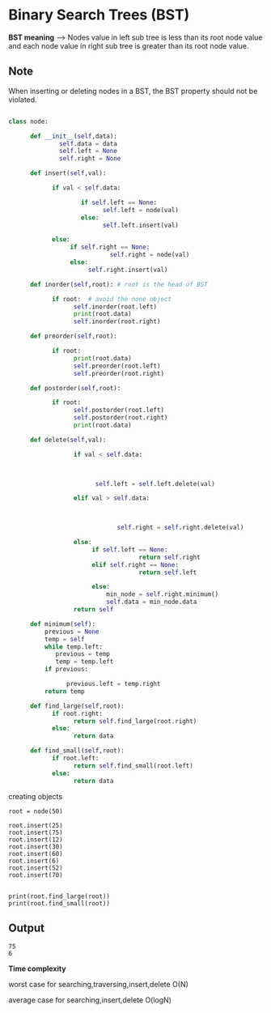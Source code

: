 # Binary Search Trees (BST) 

**BST meaning** --> Nodes value in left sub tree is less than its root node value and each node value in right sub tree is greater than its root node value.   

## Note
When inserting or deleting nodes in a BST, the BST property should not be violated.

```python

class node:

      def __init__(self,data):
              self.data = data
              self.left = None
              self.right = None

      def insert(self,val):

            if val < self.data:

                    if self.left == None:
                          self.left = node(val)
                    else:
                          self.left.insert(val)

            else:
                 if self.right == None:
                            self.right = node(val)
                 else:
                      self.right.insert(val)

      def inorder(self,root): # root is the head of BST

            if root:  # avoid the none object
                  self.inorder(root.left)
                  print(root.data)
                  self.inorder(root.right)

      def preorder(self,root):

            if root:
                  print(root.data)
                  self.preorder(root.left)
                  self.preorder(root.right)

      def postorder(self,root):

            if root:
                  self.postorder(root.left)
                  self.postorder(root.right)
                  print(root.data)

      def delete(self,val):

                  if val < self.data:

                       

                        self.left = self.left.delete(val)                        

                  elif val > self.data:

                             

                              self.right = self.right.delete(val)

                  else:
                       if self.left == None:
                                    return self.right
                       elif self.right == None:
                                    return self.left

                       else:
                           min_node = self.right.minimum()
                           self.data = min_node.data
                  return self

      def minimum(self):
          previous = None
          temp = self
          while temp.left:
             previous = temp
             temp = temp.left
          if previous:

                previous.left = temp.right
          return temp

      def find_large(self,root):
            if root.right:
                  return self.find_large(root.right)
            else:
                  return data

      def find_small(self,root):
            if root.left:
                  return self.find_small(root.left)
            else:
                  return data

```
creating objects  
```
root = node(50)

root.insert(25)
root.insert(75)
root.insert(12)
root.insert(30)
root.insert(60)
root.insert(6)
root.insert(52)
root.insert(70)


print(root.find_large(root))
print(root.find_small(root))
```
## Output  

```
75
6
```

**Time complexity**  

worst case for searching,traversing,insert,delete O(N)  

average case for searching,insert,delete O(logN)


